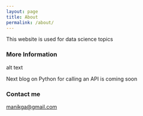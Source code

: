 ```yaml
---
layout: page
title: About
permalink: /about/
---
```


This website is used for data science topics

### More Information

alt text

Next blog on Python for calling an API is coming soon

### Contact me

[manikga@gmail.com](mailto:manikga@gmail.com)
